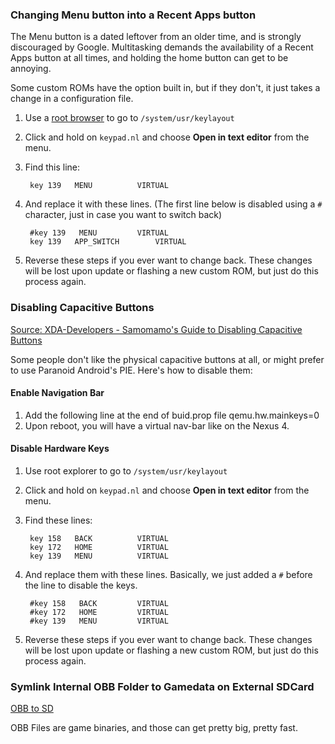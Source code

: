### Changing Menu button into a Recent Apps button

The Menu button is a dated leftover from an older time, and is strongly discouraged by Google. Multitasking demands the availability of a Recent Apps button at all times, and holding the home button can get to be annoying.

Some custom ROMs have the option built in, but if they don't, it just takes a change in a configuration file.

1. Use a [root browser](https://play.google.com/store/apps/details?id=com.jrummy.root.browserfree) to go to `/system/usr/keylayout`
2. Click and hold on `keypad.nl` and choose **Open in text editor** from the menu.
3. Find this line:

        key 139   MENU			VIRTUAL

4. And replace it with these lines. (The first line below is disabled using a `#` character, just in case you want to switch back)

        #key 139   MENU			VIRTUAL
        key 139   APP_SWITCH		VIRTUAL

5. Reverse these steps if you ever want to change back. These changes will be lost upon update or flashing a new custom ROM, but just do this process again.

### Disabling Capacitive Buttons

[Source: XDA-Developers - Samomamo's Guide to Disabling Capacitive Buttons](http://forum.xda-developers.com/showthread.php?t=2084390)

Some people don't like the physical capacitive buttons at all, or might prefer to use Paranoid Android's PIE.  Here's how to disable them:

#### Enable Navigation Bar

1. Add the following line at the end of buid.prop file
        qemu.hw.mainkeys=0
2. Upon reboot, you will have a virtual nav-bar like on the Nexus 4.

#### Disable Hardware Keys

1. Use root explorer to go to `/system/usr/keylayout`
2. Click and hold on `keypad.nl` and choose **Open in text editor** from the menu.
3. Find these lines:

        key 158   BACK			VIRTUAL
        key 172   HOME	 		VIRTUAL
        key 139   MENU			VIRTUAL

4. And replace them with these lines. Basically, we just added a `#` before the line to disable the keys.

        #key 158   BACK			VIRTUAL
        #key 172   HOME	 		VIRTUAL
        #key 139   MENU			VIRTUAL

5. Reverse these steps if you ever want to change back. These changes will be lost upon update or flashing a new custom ROM, but just do this process again.

### Symlink Internal OBB Folder to Gamedata on External SDCard

[OBB to SD](http://forum.xda-developers.com/showthread.php?t=2056662)

OBB Files are game binaries, and those can get pretty big, pretty fast.